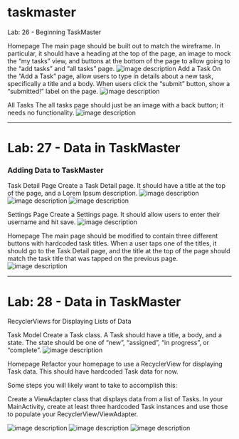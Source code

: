# taskmaster
Lab: 26 - Beginning TaskMaster


Homepage
The main page should be built out to match the wireframe.
In particular, it should have a heading at the top of the page,
an image to mock the “my tasks” view,
 and buttons at the bottom of the page to allow going to the “add tasks” and “all tasks” page.
![image description](screenshots/img1.png)
Add a Task
On the “Add a Task” page,
allow users to type in details about a new task, specifically a title and a body.
 When users click the “submit” button, show a “submitted!” label on the page.
![image description](screenshots/img3.png)

All Tasks
The all tasks page should just be an image with a back button; it needs no functionality.
![image description](screenshots/img2.png)

****************************************************************************************************
# Lab: 27 - Data in TaskMaster
### Adding Data to TaskMaster

Task Detail Page
Create a Task Detail page. It should have a title at the top of the page, and a Lorem Ipsum description.
![image description](screenshots/img5.png)
![image description](screenshots/img6.png)
![image description](screenshots/img7.png)



Settings Page
Create a Settings page. It should allow users to enter their username and hit save.
![image description](screenshots/img8.png)


Homepage
The main page should be modified to contain three different buttons with hardcoded task titles.
 When a user taps one of the titles, it should go to the Task Detail page, and the title at the top of the page should match the task title that was tapped on the previous page.
![image description](screenshots/img4.png)
****************************************************************************************************
# Lab: 28 - Data in TaskMaster

RecyclerViews for Displaying Lists of Data

Task Model
Create a Task class. A Task should have a title, a body, and a state. The state should be one of “new”, “assigned”, “in progress”, or “complete”.
![image description](screenshots/lab28a.png)


Homepage
Refactor your homepage to use a RecyclerView for displaying Task data. This should have hardcoded Task data for now.



Some steps you will likely want to take to accomplish this:

Create a ViewAdapter class that displays data from a list of Tasks.
In your MainActivity, create at least three hardcoded Task instances and use those to populate your RecyclerView/ViewAdapter.

![image description](screenshots/lab28b.png)
![image description](screenshots/lab28c.png)
![image description](screenshots/lab28d.png)